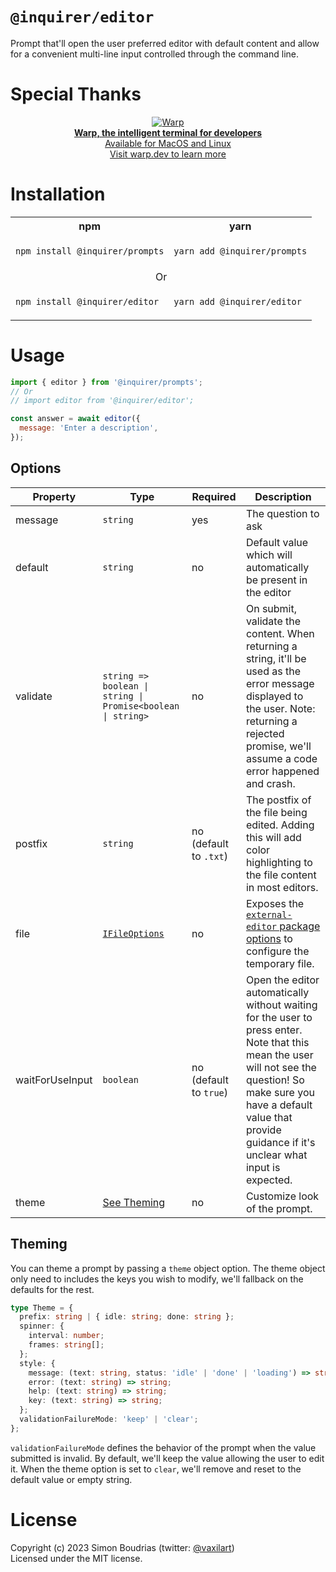 # `@inquirer/editor`

Prompt that'll open the user preferred editor with default content and allow for a convenient multi-line input controlled through the command line.

# Special Thanks

<div align="center" markdown="1">

[![Warp](https://github.com/user-attachments/assets/2bda420d-4211-4900-a37e-e3c7056d799c)](https://www.warp.dev/?utm_source=github&utm_medium=referral&utm_campaign=inquirer)<br>
**[Warp, the intelligent terminal for developers](https://www.warp.dev/?utm_source=github&utm_medium=referral&utm_campaign=inquirer)**<br>
[Available for MacOS and Linux](https://www.warp.dev/?utm_source=github&utm_medium=referral&utm_campaign=inquirer)<br>
[Visit warp.dev to learn more](https://www.warp.dev/?utm_source=github&utm_medium=referral&utm_campaign=inquirer)

</div>

# Installation

<table>
<tr>
  <th>npm</th>
  <th>yarn</th>
</tr>
<tr>
<td>

```sh
npm install @inquirer/prompts
```

</td>
<td>

```sh
yarn add @inquirer/prompts
```

</td>
</tr>
<tr>
<td colSpan="2" align="center">Or</td>
</tr>
<tr>
<td>

```sh
npm install @inquirer/editor
```

</td>
<td>

```sh
yarn add @inquirer/editor
```

</td>
</tr>
</table>

# Usage

```js
import { editor } from '@inquirer/prompts';
// Or
// import editor from '@inquirer/editor';

const answer = await editor({
  message: 'Enter a description',
});
```

## Options

| Property        | Type                                                                           | Required               | Description                                                                                                                                                                                                                            |
| --------------- | ------------------------------------------------------------------------------ | ---------------------- | -------------------------------------------------------------------------------------------------------------------------------------------------------------------------------------------------------------------------------------- |
| message         | `string`                                                                       | yes                    | The question to ask                                                                                                                                                                                                                    |
| default         | `string`                                                                       | no                     | Default value which will automatically be present in the editor                                                                                                                                                                        |
| validate        | `string => boolean \| string \| Promise<boolean \| string>`                    | no                     | On submit, validate the content. When returning a string, it'll be used as the error message displayed to the user. Note: returning a rejected promise, we'll assume a code error happened and crash.                                  |
| postfix         | `string`                                                                       | no (default to `.txt`) | The postfix of the file being edited. Adding this will add color highlighting to the file content in most editors.                                                                                                                     |
| file            | [`IFileOptions`](https://github.com/mrkmg/node-external-editor#config-options) | no                     | Exposes the [`external-editor` package options](https://github.com/mrkmg/node-external-editor#config-options) to configure the temporary file.                                                                                         |
| waitForUseInput | `boolean`                                                                      | no (default to `true`) | Open the editor automatically without waiting for the user to press enter. Note that this mean the user will not see the question! So make sure you have a default value that provide guidance if it's unclear what input is expected. |
| theme           | [See Theming](#Theming)                                                        | no                     | Customize look of the prompt.                                                                                                                                                                                                          |

## Theming

You can theme a prompt by passing a `theme` object option. The theme object only need to includes the keys you wish to modify, we'll fallback on the defaults for the rest.

```ts
type Theme = {
  prefix: string | { idle: string; done: string };
  spinner: {
    interval: number;
    frames: string[];
  };
  style: {
    message: (text: string, status: 'idle' | 'done' | 'loading') => string;
    error: (text: string) => string;
    help: (text: string) => string;
    key: (text: string) => string;
  };
  validationFailureMode: 'keep' | 'clear';
};
```

`validationFailureMode` defines the behavior of the prompt when the value submitted is invalid. By default, we'll keep the value allowing the user to edit it. When the theme option is set to `clear`, we'll remove and reset to the default value or empty string.

# License

Copyright (c) 2023 Simon Boudrias (twitter: [@vaxilart](https://twitter.com/Vaxilart))<br/>
Licensed under the MIT license.
